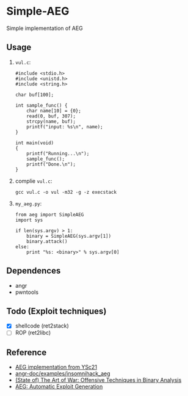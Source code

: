 # Simple-AEG

Simple implementation of AEG

Usage
-----

1. `vul.c`:
    ```
    #include <stdio.h>
    #include <unistd.h>
    #include <string.h>

    char buf[100];

    int sample_func() {
        char name[10] = {0};
        read(0, buf, 307);
        strcpy(name, buf);
        printf("input: %s\n", name);
    }

    int main(void)
    {
        printf("Running...\n");
        sample_func();
        printf("Done.\n");
    }
    ```
2. complie `vul.c`:
    ```
    gcc vul.c -o vul -m32 -g -z execstack
    ```
3. `my_aeg.py`:
    ```
    from aeg import SimpleAEG
    import sys
    
    if len(sys.argv) > 1:
        binary = SimpleAEG(sys.argv[1])
        binary.attack()
    else:
        print "%s: <binary>" % sys.argv[0]
    ```

Dependences
----

- angr
- pwntools

Todo (Exploit techniques)
----
- [x] shellcode (ret2stack)
- [ ] ROP (ret2libc)

Reference
----
- [AEG implementation from YSc21](https://github.com/YSc21/aegg)
- [angr-doc/examples/insomnihack_aeg](https://github.com/angr/angr-doc/blob/master/examples/insomnihack_aeg/)
- [(State of) The Art of War: Offensive Techniques in Binary Analysis](https://www.cs.ucsb.edu/~vigna/publications/2016_SP_angrSoK.pdf)
- [AEG: Automatic Exploit Generation](http://repository.cmu.edu/cgi/viewcontent.cgi?article=1239&context=ece)
